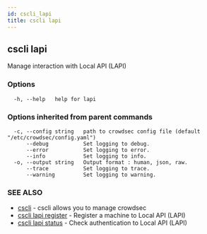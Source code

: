 ```yaml
---
id: cscli_lapi
title: cscli lapi
---
```

## cscli lapi

Manage interaction with Local API (LAPI)

### Options

```
  -h, --help   help for lapi
```

### Options inherited from parent commands

```
  -c, --config string   path to crowdsec config file (default "/etc/crowdsec/config.yaml")
      --debug           Set logging to debug.
      --error           Set logging to error.
      --info            Set logging to info.
  -o, --output string   Output format : human, json, raw.
      --trace           Set logging to trace.
      --warning         Set logging to warning.
```

### SEE ALSO

* [cscli](/docs/cscli/cscli)	 - cscli allows you to manage crowdsec
* [cscli lapi register](/docs/cscli/cscli_lapi_register)	 - Register a machine to Local API (LAPI)
* [cscli lapi status](/docs/cscli/cscli_lapi_status)	 - Check authentication to Local API (LAPI)

